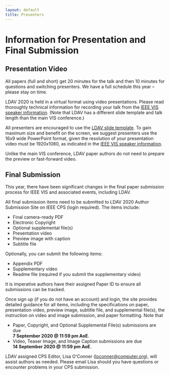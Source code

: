 ```yaml
---
layout: default
title: Presenters
---
```


# Information for Presentation and Final Submission

## Presentation Video

All papers (full and short) get 20 minutes for the talk and then 10 minutes
for questions and switching presenters. We have a full schedule this year – 
please stay on time.

LDAV 2020 is held in a virtual format using video presentations. 
Please read thoroughly technical information for recording your talk 
from the [IEEE VIS speaker information]. (Note that LDAV has a different 
slide template and talk length than the main VIS conference.)

All presenters are encouraged to use the [LDAV slide template]. 
To gain maximum size and benefit on the screen, we suggest presenters 
use the 16x9 wide PowerPoint format, given the resolution 
of your presentation video must be 1920x1080, as indicated in the 
[IEEE VIS speaker information]. 

Unlike the main VIS conference, LDAV paper authors do not need to prepare 
the preview or fast-forward video. 

## Final Submission

This year, there have been significant changes in the final paper submission 
process for IEEE VIS and associated events, including LDAV. 

All final submission items need to be submitted to LDAV 2020 Author Submission Site 
on IEEE CPS (login required). The items include:
* Final camera-ready PDF
* Electronic Copyright
* Optional supplemental file(s)
* Presentation video
* Preview image with caption
* Subtitle file

Optionally, you can submit the following items:
* Appendix PDF
* Supplementary video
* Readme file (required if you submit the supplementary video)

It is imperative authors have their assigned Paper ID to ensure all submissions can be tracked.

Once sign up (if you do not have an account) and login, the site provides detailed guidance for all items, including the specifications 
on paper, presentation video, preview image, subtitle file, and supplemental file(s), 
the instruction on video and image submission, and paper formatting. Note that 
* Paper, Copyright, and Optional Supplemental File(s) submissions are due <br />**7 September 2020 @ 11:59 pm AoE**.
* Video, Teaser Image, and Image Caption submissions are due <br />**14 September 2020 @ 11:59 pm AoE**.

LDAV assigned CPS Editor, Lisa O'Conner (loconner@computer.org), will assist authors as needed. 
Please email Lisa should you have questions or encounter problems in your CPS submission. 


[LDAV slide template]: assets/LDAV_2020_Template.pptx
[IEEE VIS speaker information]: http://ieeevis.org/year/2020/info/presenter-information/talk-recording-guide


